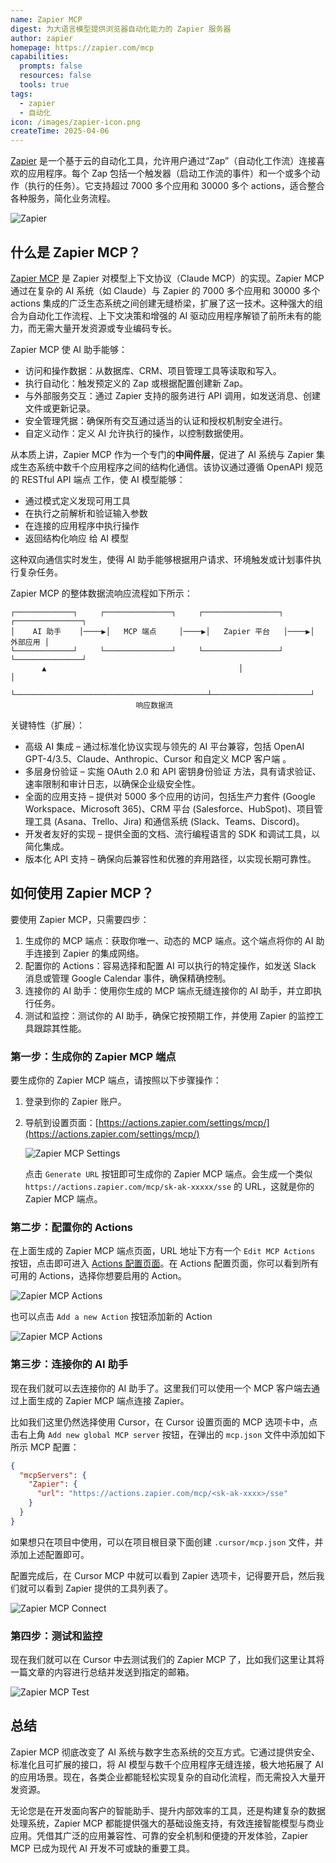 ```yaml
---
name: Zapier MCP
digest: 为大语言模型提供浏览器自动化能力的 Zapier 服务器
author: zapier
homepage: https://zapier.com/mcp
capabilities:
  prompts: false
  resources: false
  tools: true
tags:
  - zapier
  - 自动化
icon: /images/zapier-icon.png
createTime: 2025-04-06
---
```


[Zapier](https://zapier.com) 是一个基于云的自动化工具，允许用户通过“Zap”（自动化工作流）连接喜欢的应用程序。每个 Zap 包括一个触发器（启动工作流的事件）和一个或多个动作（执行的任务）。它支持超过 7000 多个应用和 30000 多个 actions，适合整合各种服务，简化业务流程。

![Zapier](/images/zapier-mcp.jpg)

## 什么是 Zapier MCP？

[Zapier MCP](https://zapier.com/mcp) 是 Zapier 对模型上下文协议（Claude MCP）的实现。Zapier MCP 通过在复杂的 AI 系统（如 Claude）与 Zapier 的 7000 多个应用和 30000 多个 actions 集成的广泛生态系统之间创建无缝桥梁，扩展了这一技术。这种强大的组合为自动化工作流程、上下文决策和增强的 AI 驱动应用程序解锁了前所未有的能力，而无需大量开发资源或专业编码专长。

Zapier MCP 使 AI 助手能够：

- 访问和操作数据：从数据库、CRM、项目管理工具等读取和写入。
- 执行自动化：触发预定义的 Zap 或根据配置创建新 Zap。
- 与外部服务交互：通过 Zapier 支持的服务进行 API 调用，如发送消息、创建文件或更新记录。
- 安全管理凭据：确保所有交互通过适当的认证和授权机制安全进行。
- 自定义动作：定义 AI 允许执行的操作，以控制数据使用。

从本质上讲，Zapier MCP 作为一个专门的**中间件层**，促进了 AI 系统与 Zapier 集成生态系统中数千个应用程序之间的结构化通信。该协议通过遵循 OpenAPI 规范的 RESTful API 端点 工作，使 AI 模型能够：

- 通过模式定义发现可用工具
- 在执行之前解析和验证输入参数
- 在连接的应用程序中执行操作
- 返回结构化响应 给 AI 模型

这种双向通信实时发生，使得 AI 助手能够根据用户请求、环境触发或计划事件执行复杂任务。

Zapier MCP 的整体数据流响应流程如下所示：

```
┌─────────────┐     ┌───────────────┐     ┌─────────────────┐     ┌───────────────┐
│    AI 助手    │────▶│   MCP 端点     │────▶│   Zapier 平台   │────▶│      外部应用 │
└─────────────┘     └───────────────┘     └─────────────────┘     └───────────────┘
       ▲                                           │                      │
       └───────────────────────────────────────────┴──────────────────────┘
                            响应数据流
```

关键特性（扩展）：

- 高级 AI 集成 – 通过标准化协议实现与领先的 AI 平台兼容，包括 OpenAI GPT-4/3.5、Claude、Anthropic、Cursor 和自定义 MCP 客户端 。
- 多层身份验证 – 实施 OAuth 2.0 和 API 密钥身份验证 方法，具有请求验证、速率限制和审计日志，以确保企业级安全性。
- 全面的应用支持 – 提供对 5000 多个应用的访问，包括生产力套件 (Google Workspace、Microsoft 365)、CRM 平台 (Salesforce、HubSpot)、项目管理工具 (Asana、Trello、Jira) 和通信系统 (Slack、Teams、Discord)。
- 开发者友好的实现 – 提供全面的文档、流行编程语言的 SDK 和调试工具，以简化集成。
- 版本化 API 支持 – 确保向后兼容性和优雅的弃用路径，以实现长期可靠性。

## 如何使用 Zapier MCP？

要使用 Zapier MCP，只需要四步：

1. 生成你的 MCP 端点：获取你唯一、动态的 MCP 端点。这个端点将你的 AI 助手连接到 Zapier 的集成网络。
2. 配置你的 Actions：容易选择和配置 AI 可以执行的特定操作，如发送 Slack 消息或管理 Google Calendar 事件，确保精确控制。
3. 连接你的 AI 助手：使用你生成的 MCP 端点无缝连接你的 AI 助手，并立即执行任务。
4. 测试和监控：测试你的 AI 助手，确保它按预期工作，并使用 Zapier 的监控工具跟踪其性能。

### 第一步：生成你的 Zapier MCP 端点

要生成你的 Zapier MCP 端点，请按照以下步骤操作：

1. 登录到你的 Zapier 账户。
2. 导航到设置页面：[https://actions.zapier.com/settings/mcp/](https://actions.zapier.com/settings/mcp/)

   ![Zapier MCP Settings](/images/zapier-mcp-settings.jpg)

   点击 `Generate URL` 按钮即可生成你的 Zapier MCP 端点。会生成一个类似 `https://actions.zapier.com/mcp/sk-ak-xxxxx/sse` 的 URL，这就是你的 Zapier MCP 端点。

### 第二步：配置你的 Actions

在上面生成的 Zapier MCP 端点页面，URL 地址下方有一个 `Edit MCP Actions` 按钮，点击即可进入 [Actions 配置页面](https://actions.zapier.com/mcp/actions/)。在 Actions 配置页面，你可以看到所有可用的 Actions，选择你想要启用的 Action。

![Zapier MCP Actions](/images/zapier-mcp-actions.jpg)

也可以点击 `Add a new Action` 按钮添加新的 Action

![Zapier MCP Actions](/images/zapier-add-action.jpg)

### 第三步：连接你的 AI 助手

现在我们就可以去连接你的 AI 助手了。这里我们可以使用一个 MCP 客户端去通过上面生成的 Zapier MCP 端点连接 Zapier。

比如我们这里仍然选择使用 Cursor，在 Cursor 设置页面的 MCP 选项卡中，点击右上角 `Add new global MCP server` 按钮，在弹出的 `mcp.json` 文件中添加如下所示 MCP 配置：

```json
{
  "mcpServers": {
    "Zapier": {
      "url": "https://actions.zapier.com/mcp/<sk-ak-xxxx>/sse"
    }
  }
}
```

如果想只在项目中使用，可以在项目根目录下面创建 `.cursor/mcp.json` 文件，并添加上述配置即可。

配置完成后，在 Cursor MCP 中就可以看到 Zapier 选项卡，记得要开启，然后我们就可以看到 Zapier 提供的工具列表了。

![Zapier MCP Connect](/images/zapier-cursor-settings.png)

### 第四步：测试和监控

现在我们就可以在 Cursor 中去测试我们的 Zapier MCP 了，比如我们这里让其将一篇文章的内容进行总结并发送到指定的邮箱。

![Zapier MCP Test](/images/zapier-test.png)

## 总结

Zapier MCP 彻底改变了 AI 系统与数字生态系统的交互方式。它通过提供安全、标准化且可扩展的接口，将 AI 模型与数千个应用程序无缝连接，极大地拓展了 AI 的应用场景。现在，各类企业都能轻松实现复杂的自动化流程，而无需投入大量开发资源。

无论您是在开发面向客户的智能助手、提升内部效率的工具，还是构建复杂的数据处理系统，Zapier MCP 都能提供强大的基础设施支持，有效连接智能模型与商业应用。凭借其广泛的应用兼容性、可靠的安全机制和便捷的开发体验，Zapier MCP 已成为现代 AI 开发不可或缺的重要工具。
